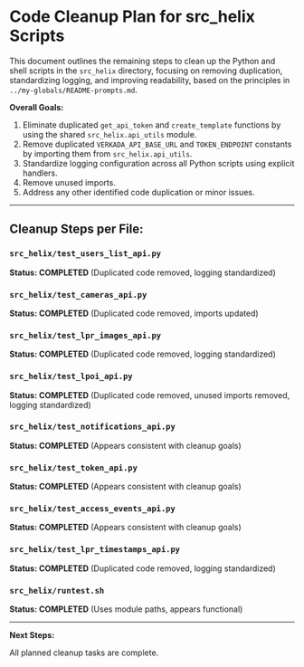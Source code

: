 # Code Cleanup Plan for src_helix Scripts

This document outlines the remaining steps to clean up the Python and shell scripts in the `src_helix` directory, focusing on removing duplication, standardizing logging, and improving readability, based on the principles in `../my-globals/README-prompts.md`.

**Overall Goals:**

1.  Eliminate duplicated `get_api_token` and `create_template` functions by using the shared `src_helix.api_utils` module.
2.  Remove duplicated `VERKADA_API_BASE_URL` and `TOKEN_ENDPOINT` constants by importing them from `src_helix.api_utils`.
3.  Standardize logging configuration across all Python scripts using explicit handlers.
4.  Remove unused imports.
5.  Address any other identified code duplication or minor issues.

---

## Cleanup Steps per File:

### `src_helix/test_users_list_api.py`

**Status: COMPLETED** (Duplicated code removed, logging standardized)

### `src_helix/test_cameras_api.py`

**Status: COMPLETED** (Duplicated code removed, imports updated)

### `src_helix/test_lpr_images_api.py`

**Status: COMPLETED** (Duplicated code removed, logging standardized)

### `src_helix/test_lpoi_api.py`

**Status: COMPLETED** (Duplicated code removed, unused imports removed, logging standardized)

### `src_helix/test_notifications_api.py`

**Status: COMPLETED** (Appears consistent with cleanup goals)

### `src_helix/test_token_api.py`

**Status: COMPLETED** (Appears consistent with cleanup goals)

### `src_helix/test_access_events_api.py`

**Status: COMPLETED** (Appears consistent with cleanup goals)

### `src_helix/test_lpr_timestamps_api.py`

**Status: COMPLETED** (Duplicated code removed, logging standardized)

### `src_helix/runtest.sh`

**Status: COMPLETED** (Uses module paths, appears functional)

---

**Next Steps:**

All planned cleanup tasks are complete.
